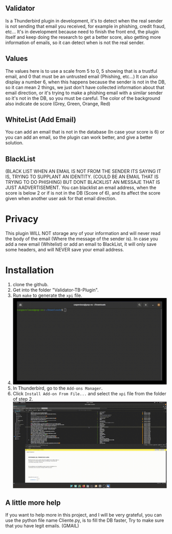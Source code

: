 ## Validator

Is a Thunderbird plugin in development, it's to detect when the real sender is not sending that email you received, for example in phishing, credit fraud, etc… It's in development because need to finish the front end, the plugin itself and keep doing the research to get a better score, also getting more information of emails, so it can detect when is not the real sender.

## Values
The values here is to use a scale from 5 to 0, 5 showing that is a trustful email, and 0 that must be an untrusted email (Phishing, etc...)
It can also display a number 6, when this happens because the sender is not in the DB, so it can mean 2 things, we just don't have collected information about that email direction, or it's trying to make a phishing email with a similar sender so it's not in the DB, so you must be careful.
The color of the background also indicate de score (Grey, Green, Orange, Red)

## WhiteList (Add Email)
You can add an email that is not in the database (In case your score is 6) or you can add an email, so the plugin can work better, and give a better solution.

## BlackList
(BLACK LIST WHEN AN EMAIL IS NOT FROM THE SENDER ITS SAYING IT IS,  TRYING TO SUPPLANT AN IDENTITY. (COULD BE AN EMAIL THAT IS TRYING TO DO PHISHING) BUT DONT BLACKLIST AN MESSAJE THAT IS JUST AADVERTISEMENT.
You can blacklist an email address, when the score is below 2 or if is not in the DB (Score of 6), and its affect the score given when another user ask for that email direction. 

# Privacy
This plugin WILL NOT storage any of your information and will never read the body of the email (Where the message of the sender is).
In case you add a new email (Whitelist) or add an email to BlackList, it will only save some headers, and will NEVER save your email address.
# Installation

1. clone the github.
2. Get into the folder "Validator-TB-Plugin".
3. Run `make` to generate the `xpi` file.
4. ![XPI](https://github.com/CasperClous/Validator-TB-Plugin/blob/main/XPI.gif)
5. In Thunderbird, go to the `Add-ons Manager`.
6. Click `Install Add-on From File...` and select the `xpi` file from the folder of step 2.
![INSTALL](https://github.com/CasperClous/Validator-TB-Plugin/blob/main/PlugInstal.gif)

## A little more help
If you want to help more in this project, and I will be very grateful, you can use the python file name Cliente.py, is to fill the DB faster, Try to make sure that you have legit emails. (GMAIL)
